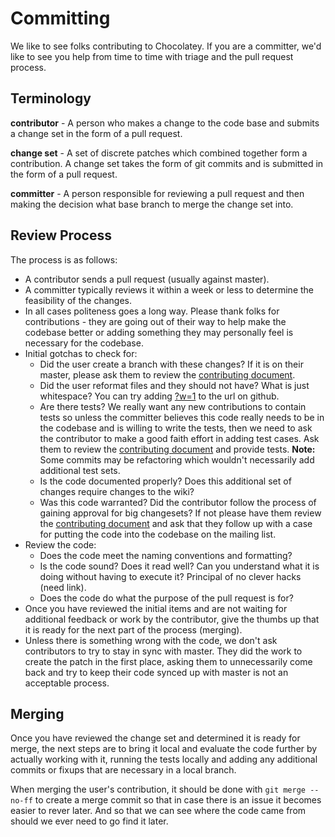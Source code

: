 Committing
==========

We like to see folks contributing to Chocolatey. If you are a committer, we'd like to see you help from time to time with triage and the pull request process.

## Terminology

**contributor** - A person who makes a change to the code base and submits a change set in the form of a pull request.

**change set** - A set of discrete patches which combined together form a contribution.  A change set takes the form of git commits and is submitted in the form of a pull request.

**committer** - A person responsible for reviewing a pull request and then making the decision what base branch to merge the change set into.

## Review Process

The process is as follows:

 * A contributor sends a pull request (usually against master).
 * A committer typically reviews it within a week or less to determine the feasibility of the changes.
 * In all cases politeness goes a long way. Please thank folks for contributions - they are going out of their way to help make the codebase better or adding something they may personally feel is necessary for the codebase.
 * Initial gotchas to check for:
    * Did the user create a branch with these changes? If it is on their master, please ask them to review the [contributing document](https://github.com/chocolatey/chocolatey/blob/master/CONTRIBUTING.md).
    * Did the user reformat files and they should not have? What is just whitespace? You can try adding [?w=1](https://github.com/blog/967-github-secrets) to the url on github.
    * Are there tests? We really want any new contributions to contain tests so unless the committer believes this code really needs to be in the codebase and is willing to write the tests, then we need to ask the contributor to make a good faith effort in adding test cases. Ask them to review the [contributing document](https://github.com/chocolatey/chocolatey/blob/master/CONTRIBUTING.md) and provide tests. **Note:** Some commits may be refactoring which wouldn't necessarily add additional test sets.
    * Is the code documented properly? Does this additional set of changes require changes to the wiki?
    * Was this code warranted? Did the contributor follow the process of gaining approval for big changesets? If not please have them review the [contributing document](https://github.com/chocolatey/chocolatey/blob/master/CONTRIBUTING.md) and ask that they follow up with a case for putting the code into the codebase on the mailing list.
 * Review the code:
    * Does the code meet the naming conventions and formatting?
    * Is the code sound? Does it read well? Can you understand what it is doing without having to execute it? Principal of no clever hacks (need link).
    * Does the code do what the purpose of the pull request is for?
 * Once you have reviewed the initial items and are not waiting for additional feedback or work by the contributor, give the thumbs up that it is ready for the next part of the process (merging).
 * Unless there is something wrong with the code, we don't ask contributors to try to stay in sync with master. They did the work to create the patch in the first place, asking them to unnecessarily come back and try to keep their code synced up with master is not an acceptable process.

## Merging

Once you have reviewed the change set and determined it is ready for merge, the next steps are to bring it local and evaluate the code further by actually working with it, running the tests locally and adding any additional commits or fixups that are necessary in a local branch.

When merging the user's contribution, it should be done with `git merge --no-ff` to create a merge commit so that in case there is an issue it becomes easier to rever later. And so that we can see where the code came from should we ever need to go find it later.
